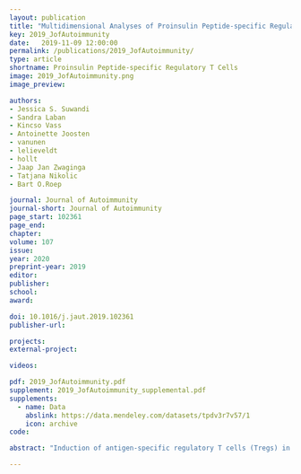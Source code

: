 ```yaml
---
layout: publication
title: "Multidimensional Analyses of Proinsulin Peptide-specific Regulatory T Cells Induced by Tolerogenic Dendritic Cells"
key: 2019_JofAutoimmunity
date:   2019-11-09 12:00:00
permalink: /publications/2019_JofAutoimmunity/
type: article
shortname: Proinsulin Peptide-specific Regulatory T Cells
image: 2019_JofAutoimmunity.png
image_preview:

authors:
- Jessica S. Suwandi
- Sandra Laban
- Kincso Vass
- Antoinette Joosten
- vanunen
- lelieveldt
- hollt
- Jaap Jan Zwaginga
- Tatjana Nikolic
- Bart O.Roep

journal: Journal of Autoimmunity
journal-short: Journal of Autoimmunity
page_start: 102361
page_end:
chapter:
volume: 107
issue: 
year: 2020
preprint-year: 2019
editor:
publisher:
school:
award:

doi: 10.1016/j.jaut.2019.102361
publisher-url:

projects:
external-project: 

videos:

pdf: 2019_JofAutoimmunity.pdf
supplement: 2019_JofAutoimmunity_supplemental.pdf
supplements:
  - name: Data
    abslink: https://data.mendeley.com/datasets/tpdv3r7v57/1
    icon: archive
code: 

abstract: "Induction of antigen-specific regulatory T cells (Tregs) in vivo is the holy grail of current immune-regulating therapies in autoimmune diseases, such as type 1 diabetes. Tolerogenic dendritic cells (tolDCs) generated from monocytes by a combined treatment with vitamin D and dexamethasone (marked by CD52hi and CD86lo expression) induce antigen-specific Tregs. We evaluated the phenotypes of these Tregs using high-dimensional mass cytometry to identify a surface-based T cell signature of tolerogenic modulation. Naïve CD4+ T cells were stimulated with tolDCs or mature inflammatory DCs pulsed with proinsulin peptide, after which the suppressive capacity, cytokine production and phenotype of stimulated T cells were analysed. TolDCs induced suppressive T cell lines that were dominated by a naïve phenotype (CD45RA+CCR7+). These naïve T cells, however, did not show suppressive capacity, but were arrested in their naïve status. T cell cultures stimulated by tolDC further contained memory-like (CD45RA-CCR7-) T cells expressing regulatory markers Lag-3, CD161 and ICOS. T cells expressing CD25lo or CD25hi were most prominent and suppressed CD4+ proliferation, while CD25hi Tregs also effectively supressed effector CD8+ T cells. We conclude that tolDCs induce antigen-specific Tregs with various phenotypes. This extends our earlier findings pointing to a functionally diverse pool of antigen-induced and specific Tregs and provides the basis for immune-monitoring in clinical trials with tolDC."

---
```

